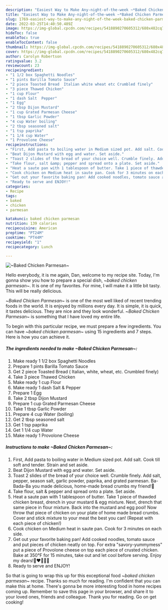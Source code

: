 ```yaml
---
description: "Easiest Way to Make Any-night-of-the-week ~*Baked Chicken Parmesan*~"
title: "Easiest Way to Make Any-night-of-the-week ~*Baked Chicken Parmesan*~"
slug: 1769-easiest-way-to-make-any-night-of-the-week-baked-chicken-parmesan
date: 2022-03-25T14:40:50.489Z
image: https://img-global.cpcdn.com/recipes/5418890270605312/680x482cq70/baked-chicken-parmesan-recipe-main-photo.jpg
hideToc: false
enableToc: true
enableTocContent: false
thumbnail: https://img-global.cpcdn.com/recipes/5418890270605312/680x482cq70/baked-chicken-parmesan-recipe-main-photo.jpg
cover: https://img-global.cpcdn.com/recipes/5418890270605312/680x482cq70/baked-chicken-parmesan-recipe-main-photo.jpg
author: Carolyn Robertson
ratingvalue: 3.2
reviewcount: 23
recipeingredient:
- "1 1/2 box Spaghetti Noodles"
- "1 pints Barilla Tomato Sauce"
- "2 piece Toasted Bread  Italian white wheat etc Crumbled finely"
- "3 piece Thawed Chicken"
- "1 cup Flour"
- "1 dash Salt  Pepper"
- "1 Egg"
- "2 tbsp Dijon Mustard"
- "1 cup Grated Parmesan Cheese"
- "1 tbsp Garlic Powder"
- "4 cup Water boiling"
- "2 tbsp seasoned salt"
- "1 tsp paprika"
- "1 1/4 cup Water"
- "1 Provolone Cheese"
recipeinstructions:
- "First, Add pasta to boiling water in Medium sized pot. Add salt. Cook till soft and tender. Strain and set aside."
- "Beat Dijon Mustard with egg and water. Set aside."
- "Toast 2 slides of the bread of your choice well. Crumble finely. Add salt, pepper, season salt, garlic powder, paprika, and grated parmesan. Ba-Bada-Ba you made delicious, home-made bread crumbs my friend!🍞"
- "Take flour, salt &amp; pepper and spread onto a plate. Set aside."
- "Heat a saute pan with 1 tablespoon of butter. Take 1 piece of thawded chicken breast, drench in your mustard &amp; egg mixture. Next, drench that same piece in flour mixture. Back into the mustard and egg pool! Now throw that piece of chicken on your plate of home made bread crumbs. Cover and stick mixture to your meat the best you can! (Repeat with each piece of chicken!)"
- "Cook chicken on Medium heat in saute pan. Cook for 3 minutes on each side."
- "Get out your favorite baking pan! Add cooked noodles, tomato sauce and put pieces of chicken neatly on top. For extra &#34;savory-yummymess&#34; put a piece of Provolone cheese on top each piece of crusted chicken. Bake at 350°F for 15 minutes, take out and let cool before serving. Enjoy my dears!🍴❤💜💙😘"
- "Ready to serve and ENJOY!"
categories:
- Recipe
tags:
- baked
- chicken
- parmesan

katakunci: baked chicken parmesan 
nutrition: 139 calories
recipecuisine: American
preptime: "PT24M"
cooktime: "PT44M"
recipeyield: "1"
recipecategory: Lunch

---
```



![~*Baked Chicken Parmesan*~](https://img-global.cpcdn.com/recipes/5418890270605312/680x482cq70/baked-chicken-parmesan-recipe-main-photo.jpg)

Hello everybody, it is me again, Dan, welcome to my recipe site. Today, I'm gonna show you how to prepare a special dish, ~*baked chicken parmesan*~. It is one of my favorites. For mine, I will make it a little bit tasty. This will be really delicious.

~*Baked Chicken Parmesan*~ is one of the most well liked of recent trending foods in the world. It is enjoyed by millions every day. It is simple, it is quick, it tastes delicious. They are nice and they look wonderful. ~*Baked Chicken Parmesan*~ is something that I have loved my entire life.




To begin with this particular recipe, we must prepare a few ingredients. You can have ~*baked chicken parmesan*~ using 15 ingredients and 7 steps. Here is how you can achieve it.

<!--inarticleads1-->

##### The ingredients needed to make ~*Baked Chicken Parmesan*~:

1. Make ready 1 1/2 box Spaghetti Noodles
1. Prepare 1 pints Barilla Tomato Sauce
1. Get 2 piece Toasted Bread ( Italian, white, wheat, etc. Crumbled finely)
1. Take 3 piece Thawed Chicken
1. Make ready 1 cup Flour
1. Make ready 1 dash Salt &amp; Pepper
1. Prepare 1 Egg
1. Take 2 tbsp Dijon Mustard
1. Prepare 1 cup Grated Parmesan Cheese
1. Take 1 tbsp Garlic Powder
1. Prepare 4 cup Water (boiling)
1. Get 2 tbsp seasoned salt
1. Get 1 tsp paprika
1. Get 1 1/4 cup Water
1. Make ready 1 Provolone Cheese




<!--inarticleads2-->

##### Instructions to make ~*Baked Chicken Parmesan*~:

1. First, Add pasta to boiling water in Medium sized pot. Add salt. Cook till soft and tender. Strain and set aside.
1. Beat Dijon Mustard with egg and water. Set aside.
1. Toast 2 slides of the bread of your choice well. Crumble finely. Add salt, pepper, season salt, garlic powder, paprika, and grated parmesan. Ba-Bada-Ba you made delicious, home-made bread crumbs my friend!🍞
1. Take flour, salt &amp; pepper and spread onto a plate. Set aside.
1. Heat a saute pan with 1 tablespoon of butter. Take 1 piece of thawded chicken breast, drench in your mustard &amp; egg mixture. Next, drench that same piece in flour mixture. Back into the mustard and egg pool! Now throw that piece of chicken on your plate of home made bread crumbs. Cover and stick mixture to your meat the best you can! (Repeat with each piece of chicken!)
1. Cook chicken on Medium heat in saute pan. Cook for 3 minutes on each side.
1. Get out your favorite baking pan! Add cooked noodles, tomato sauce and put pieces of chicken neatly on top. For extra &#34;savory-yummymess&#34; put a piece of Provolone cheese on top each piece of crusted chicken. Bake at 350°F for 15 minutes, take out and let cool before serving. Enjoy my dears!🍴❤💜💙😘
1. Ready to serve and ENJOY!



So that is going to wrap this up for this exceptional food ~*baked chicken parmesan*~ recipe. Thanks so much for reading. I'm confident that you can make this at home. There's gonna be more interesting food in home recipes coming up. Remember to save this page in your browser, and share it to your loved ones, friends and colleague. Thank you for reading. Go on get cooking!
